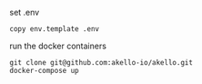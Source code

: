 set .env
```
copy env.template .env
```

run the docker containers
```
git clone git@github.com:akello-io/akello.git
docker-compose up
```